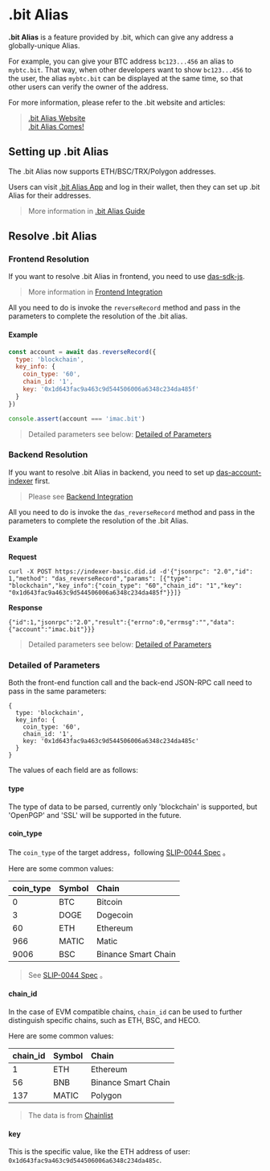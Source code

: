 # .bit Alias

**.bit Alias** is a feature provided by .bit, which can give any address a globally-unique Alias.

For example, you can give your BTC address `bc123...456` an alias to `mybtc.bit`. That way, when other developers want to show `bc123...456` to the user, the alias `mybtc.bit` can be displayed at the same time, so that other users can verify the owner of the address.

For more information, please refer to the .bit website and articles:

> [.bit Alias Website](https://www.did.id/bit-alias)  
> [.bit Alias Comes!](https://talk.did.id/t/bit-alias-comes/401)

## Setting up .bit Alias
The .bit Alias now supports ETH/BSC/TRX/Polygon addresses.

Users can visit [.bit Alias App](https://app.did.id/alias) and log in their wallet, then they can set up .bit Alias for their addresses.

> More information in [.bit Alias Guide](https://talk.did.id/t/bit/400#h-7)


## Resolve .bit Alias

### Frontend Resolution
If you want to resolve .bit Alias in frontend, you need to use [das-sdk-js](https://github.com/dotbitHQ/das-sdk-js).

> More information in [Frontend Integration](./integration-frontend.md)

All you need to do is invoke the `reverseRecord` method and pass in the parameters to complete the resolution of the .bit alias.

#### Example
```javascript
const account = await das.reverseRecord({
  type: 'blockchain',
  key_info: {
    coin_type: '60',
    chain_id: '1',
    key: '0x1d643fac9a463c9d544506006a6348c234da485f'
  }
})

console.assert(account === 'imac.bit')
```

> Detailed parameters see below: [Detailed of Parameters](#detailed-of-parameters)

### Backend Resolution

If you want to resolve .bit Alias in backend, you need to set up [das-account-indexer](https://github.com/dotbitHQ/das-account-indexer) first.


> Please see [Backend Integration](./integration-backend.md)

All you need to do is invoke the `das_reverseRecord` method and pass in the parameters to complete the resolution of the .bit Alias.


#### Example

**Request**
```shell
curl -X POST https://indexer-basic.did.id -d'{"jsonrpc": "2.0","id": 1,"method": "das_reverseRecord","params": [{"type": "blockchain","key_info":{"coin_type": "60","chain_id": "1","key": "0x1d643fac9a463c9d544506006a6348c234da485f"}}]}
```
**Response**
```json5
{"id":1,"jsonrpc":"2.0","result":{"errno":0,"errmsg":"","data":{"account":"imac.bit"}}}
```

> Detailed parameters see below: [Detailed of Parameters](#detailed-of-parameters)


### Detailed of Parameters

Both the front-end function call and the back-end JSON-RPC call need to pass in the same parameters:

```json5
{
  type: 'blockchain',
  key_info: {
    coin_type: '60',
    chain_id: '1',
    key: '0x1d643fac9a463c9d544506006a6348c234da485c'
  }
}
```

The values of each field are as follows:

#### type
The type of data to be parsed, currently only 'blockchain' is supported, but 'OpenPGP' and 'SSL' will be supported in the future.

#### coin_type
The `coin_type` of the target address，following [SLIP-0044 Spec](https://github.com/satoshilabs/slips/blob/master/slip-0044.md) 。

Here are some common values:

| coin_type | Symbol | Chain               |
|:----------|:-------|:--------------------|
| 0         | BTC    | Bitcoin             |
| 3         | DOGE   | Dogecoin            |
| 60        | ETH    | Ethereum            |
| 966       | MATIC  | Matic               |
| 9006      | BSC    | Binance Smart Chain |

> See [SLIP-0044 Spec](https://github.com/satoshilabs/slips/blob/master/slip-0044.md) 。

#### chain_id
In the case of EVM compatible chains, `chain_id` can be used to further distinguish specific chains, such as ETH, BSC, and HECO.

Here are some common values:

| chain_id | Symbol | Chain               |
|:---------|:-------|:--------------------|
| 1        | ETH    | Ethereum            |
| 56       | BNB    | Binance Smart Chain |
| 137      | MATIC  | Polygon             |

> The data is from [Chainlist](https://chainlist.org/)

#### key
This is the specific value, like the ETH address of user: `0x1d643fac9a463c9d544506006a6348c234da485c`. 

